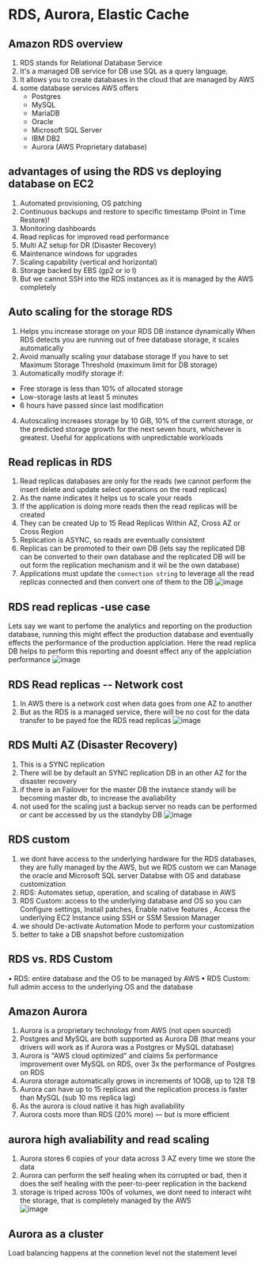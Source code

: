 # RDS, Aurora, Elastic Cache

## Amazon RDS overview
1. RDS stands for Relational Database Service
2. It's a managed DB service for DB use SQL as a query language.
3. It allows you to create databases in the cloud that are managed by AWS
4. some database services AWS offers
   * Postgres
   * MySQL
   * MariaDB
   * Oracle
   * Microsoft SQL Server
   * IBM DB2
   * Aurora (AWS Proprietary database)

## advantages of using the RDS vs deploying database on EC2
1. Automated provisioning, OS patching
2. Continuous backups and restore to specific timestamp (Point in Time Restore)!
3. Monitoring dashboards
4. Read replicas for improved read performance
5. Multi AZ setup for DR (Disaster Recovery)
6. Maintenance windows for upgrades
7. Scaling capability (vertical and horizontal)
8. Storage backed by EBS (gp2 or io l)
9. But we cannot SSH into the RDS instances as it is managed by the AWS completely

## Auto scaling for the storage RDS
1. Helps you increase storage on your RDS DB instance dynamically When RDS detects you are running out of free database storage, it scales automatically 
2. Avoid manually scaling your database storage If you have to set Maximum Storage Threshold (maximum limit for DB storage) 
3. Automatically modify storage if: 
  * Free storage is less than 10% of allocated storage
  * Low-storage lasts at least 5 minutes
  * 6 hours have passed since last modification
4. Autoscaling increases storage by 10 GiB, 10% of the current storage, or the predicted storage growth for the next seven hours, whichever is greatest.
Useful for applications with unpredictable workloads

## Read replicas in RDS
1. Read replicas databases are only for the reads (we cannot perform the insert delete and update select operations on the read replicas)
2. As the name indicates it helps us to scale your reads
3. If the application is doing more reads then the read replicas will be created
4. They can be created Up to 15 Read Replicas Within AZ, Cross AZ or Cross Region
5. Replication is ASYNC, so reads are eventually consistent
6. Replicas can be promoted to their own DB (lets say the replicated DB can be converted to their own database and the replicated DB will be out form the replication mechanism and it wil be the own database)
7. Applications must update the `connection string` to leverage all the read replicas connected and then convert one of them to the DB
![image](https://github.com/bhargavsp/aws_solution-architect/assets/45779321/b0e1e5f8-ee14-4acf-9e33-c548ddf45e22)

## RDS read replicas -use case
Lets say we want to perfome the analytics and reporting on the production database, running this might effect the production database and eventually effects the performance of the production applciation. Here the read replica DB helps to perform this reporting and doesnt effect any of the applciation performance ![image](https://github.com/bhargavsp/aws_solution-architect/assets/45779321/14e4e740-4b38-4d23-a4d0-60bc10c92d7b)

## RDS Read replicas -- Network cost
1. In AWS there is a network cost when data goes from one AZ to another
2. But as the RDS is a managed service, there will be no cost for the data transfer to be payed foe the RDS read replicas 
![image](https://github.com/bhargavsp/aws_solution-architect/assets/45779321/0b8e0e85-8fda-4758-829e-dc3414677ec9)

## RDS Multi AZ (Disaster Recovery)
1. This is a SYNC replication
2. There will be by default an SYNC replication DB in an other AZ for the disaster recovery
3. if there is an Failover for the master DB the instance standy will be becoming master db, to increase the avaliability
4. not used for the scaling just a backup server no reads can be performed or cant be accessed by us the standyby DB
![image](https://github.com/bhargavsp/aws_solution-architect/assets/45779321/1946305a-c699-4bd4-9ff7-ab1f8bec4075)

## RDS custom
1. we dont have access to the underlying hardware for the RDS databases, they are fully managed by the AWS, but we RDS custom we can Manage the oracle and Microsoft SQL server Databse with OS and database customization
2. RDS: Automates setup, operation, and scaling of database in AWS
3. RDS Custom: access to the underlying database and OS so you can Configure settings, Install patches, Enable native features , Access the underlying EC2 Instance using SSH or SSM Session Manager
4. we should De-activate Automation Mode to perform your customization
5. better to take a DB snapshot before customization

## RDS vs. RDS Custom 
• RDS: entire database and the OS to be managed by AWS 
• RDS Custom: full admin access to the underlying OS and the database

## Amazon Aurora
1. Aurora is a proprietary technology from AWS (not open sourced)
2. Postgres and MySQL are both supported as Aurora DB (that means your drivers will work as if Aurora was a Postgres or MySQL database)
3. Aurora is "AWS cloud optimized" and claims 5x performance improvement over MySQL on RDS, over 3x the performance of Postgres on RDS
4. Aurora storage automatically grows in increments of 1OGB, up to 128 TB
5. Aurora can have up to 15 replicas and the replication process is faster than MySQL (sub 10 ms replica lag)
6. As the aurora is cloud native it has high avaliability
7. Aurora costs more than RDS (20% more) — but is more efficient

## aurora high avaliability and read scaling
1.  Aurora stores 6 copies of your data across 3 AZ every time we store the data
2.  Aurora can perform the self healing when its corrupted or bad, then it does the self healing with the peer-to-peer replication in the backend
3.  storage is triped across 100s of volumes, we dont need to interact wiht the storage, that is completely managed by the AWS <br/>
![image](https://github.com/bhargavsp/aws_solution-architect/assets/45779321/3a3eb9f4-7e49-4e89-a649-22d36e523775)

## Aurora as a cluster
Load balancing happens at the connetion level not the statement level
